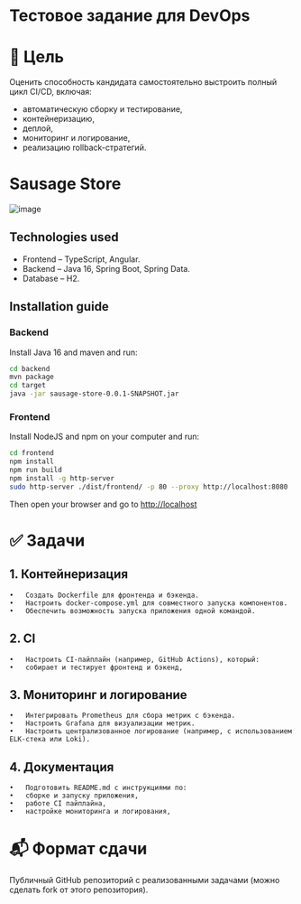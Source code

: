 # Тестовое задание для DevOps
# 🎯 Цель

Оценить способность кандидата самостоятельно выстроить полный цикл CI/CD, включая:
- автоматическую сборку и тестирование,
- контейнеризацию,
- деплой,
- мониторинг и логирование,
- реализацию rollback-стратегий.

# Sausage Store

![image](https://user-images.githubusercontent.com/9394918/121517767-69db8a80-c9f8-11eb-835a-e98ca07fd995.png)


## Technologies used

* Frontend – TypeScript, Angular.
* Backend  – Java 16, Spring Boot, Spring Data.
* Database – H2.

## Installation guide
### Backend

Install Java 16 and maven and run:

```bash
cd backend
mvn package
cd target
java -jar sausage-store-0.0.1-SNAPSHOT.jar
```

### Frontend

Install NodeJS and npm on your computer and run:

```bash
cd frontend
npm install
npm run build
npm install -g http-server
sudo http-server ./dist/frontend/ -p 80 --proxy http://localhost:8080
```

Then open your browser and go to [http://localhost](http://localhost)

# ✅ Задачи

## 1. Контейнеризация
	•	Создать Dockerfile для фронтенда и бэкенда.
	•	Настроить docker-compose.yml для совместного запуска компонентов.
	•	Обеспечить возможность запуска приложения одной командой.

## 2. CI
	•	Настроить CI-пайплайн (например, GitHub Actions), который:
	•	собирает и тестирует фронтенд и бэкенд,

## 3. Мониторинг и логирование
	•	Интегрировать Prometheus для сбора метрик с бэкенда.
	•	Настроить Grafana для визуализации метрик.
	•	Настроить централизованное логирование (например, с использованием ELK-стека или Loki).

## 4. Документация
	•	Подготовить README.md с инструкциями по:
	•	сборке и запуску приложения,
	•	работе CI пайплайна,
	•	настройке мониторинга и логирования,
# 📬 Формат сдачи
Публичный GitHub репозиторий с реализованными задачами (можно сделать fork от этого репозитория).
